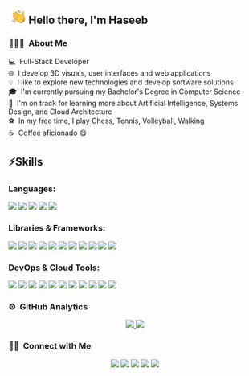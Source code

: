 <img alt="hand wave" src="./assets/handwave.gif" width='40' align="left"/><h2>Hello there, I'm Haseeb</h2>

<!-- ## 👋 &nbsp;Hey there! I'm Haseeb -->

### 👨🏻‍💻 &nbsp;About Me
💻 &nbsp;Full-Stack Developer\
🌐 &nbsp;I develop 3D visuals, user interfaces and web applications\
💡 &nbsp;I like to explore new technologies and develop software solutions\
🎓 &nbsp;I'm currently pursuing my Bachelor's Degree in Computer Science\
🌱 &nbsp;I'm on track for learning more about Artificial Intelligence, Systems Design, and Cloud Architecture\
⚽️ &nbsp;In my free time, I play Chess, Tennis, Volleyball, Walking\
☕ &nbsp;Coffee aficionado 😋

## ⚡Skills

### Languages:
<a href="https://html.spec.whatwg.org/multipage/introduction.html#background"><img src="https://img.shields.io/badge/HTML5-E34F26?style=flat&logo=HTML5&logoColor=white"/></a>
<a href="https://css3.com/"><img src="https://img.shields.io/badge/CSS3-blue?style=flat&logo=CSS3&logoColor=white"/></a>
<a href="https://developer.mozilla.org/en-US/docs/Web/javascript"><img src="https://img.shields.io/badge/JavaScript-black?style=flat&logo=JavaScript&logoColor=rgb(255%2C240%2C0)"/></a>
<a href="https://www.typescriptlang.org/docs/handbook/typescript-in-5-minutes.html"><img src="https://img.shields.io/badge/TypeScript-rgb(30%2C144%2C255)?style=flat&logo=TypeScript&logoColor=white"/></a>
<a href="https://www.python.org/"><img src="https://img.shields.io/badge/Python-rgb(255%2C239%2C0)?style=flat&logo=Python&logoColor=blue"/></a>

### Libraries & Frameworks:

<a href="https://getbootstrap.com/"><img src="https://img.shields.io/badge/Bootstrap-rgb(138%2C43%2C226)?style=flat&logo=Bootstrap&logoColor=white"/></a>
<a href="https://tailwindcss.com/"><img src="https://img.shields.io/badge/Tailwind%20CSS-rgb(8%2C146%2C208)?style=flat&logo=TailwindCSS&logoColor=rgb(0%2C20%2C168)"/></a>
<a href="https://nodejs.org/en"><img src="https://img.shields.io/badge/Node%20JS-rgb(80%2C125%2C42)?style=flat&logo=Node.js&logoColor=white"/></a>
<a href="https://react.dev/"><img src="https://img.shields.io/badge/React%20JS-rgb(0%2C149%2C182)?style=flat&logo=React&logoColor=black"/></a>
<a href="https://mui.com/material-ui/"><img src="https://img.shields.io/badge/Material%20UI-rgb(30%2C144%2C255)?style=flat&logo=Material%20Design&logoColor=rgb(0%2C0%2C139)"/></a>
<a href="https://threejs.org/"><img src="https://img.shields.io/badge/Three%20JS-black?style=flat&logo=Three.js&logoColor=white"/></a>
<a href="https://www.w3schools.com/react/react_jsx.asp"><img src="https://img.shields.io/badge/JSX-rgb(50%2C205%2C50)?style=flat&logo=JavaScript&logoColor=rgb(255%2C223%2C0)"/></a>
<a href="https://numpy.org/"/><img src="https://img.shields.io/badge/NumPy-rgb(75%2C0%2C130)?style=flat&logo=NumPy&logoColor=white"/></a>
<a href="https://nextjs.org/"/><img src="https://img.shields.io/badge/Next%20JS%20-%20black?style=flat&logo=Next.js"/></a>
<a href="https://angular.dev/"/><img src="https://img.shields.io/badge/Angular-%23B23CF7?style=flat&logo=Angular&logoColor=light%20purple"/></a> 
<a href="https://docs.pmnd.rs/zustand/getting-started/introduction"/><img src="https://img.shields.io/badge/Zustand%20-%20brown?style=flat&label=Z"/></a>


### DevOps & Cloud Tools:

<a href="https://www.mongodb.com/"/><img src="https://img.shields.io/badge/MongoDB-rgb(50%2C205%2C50)?style=flat&logo=MongoDB&logoColor=white&labelColor=rgb(50%2C205%2C50)"/></a>
<a href="https://github.com/"/><img src="https://img.shields.io/badge/GitHub-black?style=flat&logo=GitHub&logoColor=white"/></a>
<a href="https://www.postman.com/"/><img src="https://img.shields.io/badge/Postman-orange?style=flat&logo=postman&logoColor=white"/></a>
<a href="https://vercel.com/"/><img src="https://img.shields.io/badge/Vercel-rgb(25%2C25%2C112)?style=flat&logo=Vercel&logoColor=white"/></a>
<a href="https://azure.microsoft.com/en-us"/><img src="https://img.shields.io/badge/Microsoft%20Azure-rgb(30%2C144%2C255)?style=flat&logo=postman&logoColor=white"/></a>
<a href="https://vitejs.dev/"/><img src="https://img.shields.io/badge/Vite-rgb(138%2C43%2C226)?style=flat&logo=Vite&logoColor=rgb(239%2C204%2C0)"/></a>
<a href="https://aws.amazon.com/contact-us/?nc2=h_header"/><img src="https://img.shields.io/badge/Amazon%20AWS-rgb(255%2C127%2C0)?style=flat&logo=Amazon%20AWS&logoColor=black"/></a>
<a href="https://git-scm.com/"/><img src="https://img.shields.io/badge/Git-black?style=flat&logo=Git"/></a>
<a href="https://cloud.google.com/"/><img src="https://img.shields.io/badge/Google%20Cloud-rgb(227%2C0%2C34)?style=flat&logo=Google%20Cloud&logoColor=white&labelColor=rgb(30%2C144%2C255)"/></a>
<a href="https://www.docker.com/"/><img src="https://img.shields.io/badge/Docker-rgb(50%2C74%2C178)?style=flat&logo=Docker&logoColor=white"/></a>
<a href="https://www.sanity.io/"/><img src="https://img.shields.io/badge/Sanity%20-%20orange?style=flat&logo=sanity&labelColor=black&color=ff4500"/></a>

### ⚙️ &nbsp;GitHub Analytics

<p align="center">
<a href="https://github.com/AVS1508">
  <img height="180em" src="https://github-readme-stats-eight-theta.vercel.app/api?username=haseeb-moheb&show_icons=true&theme=algolia&include_all_commits=true&count_private=true"/>
  <img height="180em" src="https://github-readme-stats-eight-theta.vercel.app/api/top-langs/?username=haseeb-moheb&layout=compact&langs_count=8&theme=algolia"/>
</a>
</p>

### 🤝🏻 &nbsp;Connect with Me

<p align="center">
<a href="https://www.haseebmoheb.com"><img src="https://img.shields.io/badge/-haseebmoheb.com-3423A6?style=flat&logo=Google-Chrome&logoColor=white"/></a>
<a href="https://www.linkedin.com/in/haseebullah-moheb-47b17b94/"><img src="https://img.shields.io/badge/Haseebullah-blue?style=flat&logo=LinkedIn&logoColor=white"/></a>
<a href="mailto:haseebdr01@gmail.com"><img src="https://img.shields.io/badge/-haseebdr01@gmail.com-D14836?style=flat&logo=Gmail&logoColor=white"/></a>
<a href="https://www.facebook.com/profile.php?id=61555550106486"><img src="https://img.shields.io/badge/HaseebMoheb-rgb(0%2C0%2C255)?style=flat&logo=Facebook"/></a>
<a href="https://www.pinterest.com/haseeb1moheb/"><img src="https://img.shields.io/badge/-haseeb1moheb-BD081C?style=flat&logo=Pinterest&logoColor=white"/></a>
</p> 
